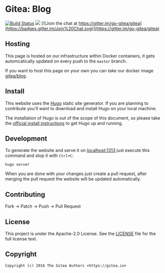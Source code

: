 # Gitea: Blog

[![Build Status](http://beta.drone.io/api/badges/go-gitea/gitea-blog/status.svg)](http://beta.drone.io/go-gitea/gitea-blog)
[![](https://images.microbadger.com/badges/image/gitea/blog.svg)](http://microbadger.com/images/gitea/blog "Get your own image badge on microbadger.com")
[![Join the chat at https://gitter.im/go-gitea/gitea](https://badges.gitter.im/Join%20Chat.svg)](https://gitter.im/go-gitea/gitea)

## Hosting

This page is hosted on our infrastructure within Docker containers, it gets
automcatically updated on every push to the `master` branch.

If you want to host this page on your own you can take our docker image
[gitea/blog](https://hub.docker.com/r/gitea/blog/).

## Install

This website uses the [Hugo](https://github.com/spf13/hugo) static site
generator. If you are planning to contribute you'll want to download and install
Hugo on your local machine.

The installation of Hugo is out of the scope of this document, so please take
the [official install instructions](https://gohugo.io/overview/installing/) to
get Hugo up and running.

## Development

To generate the website and serve it on [localhost:1313](http://localhost:1313)
just execute this command and stop it with `Ctrl+C`:

```
hugo server
```

When you are done with your changes just create a pull request, after merging
the pull request the website will be updated automatically.

## Contributing

Fork -> Patch -> Push -> Pull Request

## License

This project is under the Apache-2.0 License. See the [LICENSE](LICENSE) file
for the full license text.

## Copyright

```
Copyright (c) 2016 The Gitea Authors <https://gitea.io>
```
